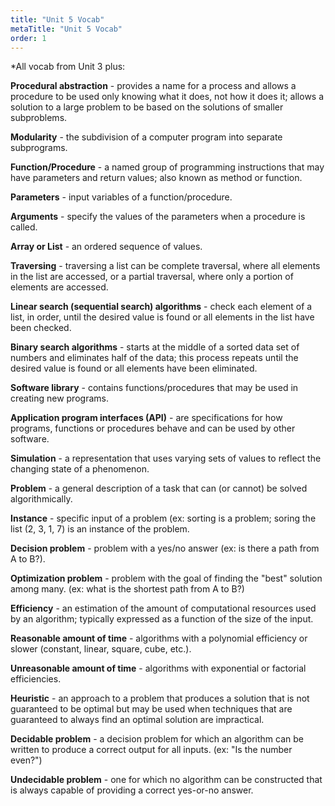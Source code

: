 ```yaml
---
title: "Unit 5 Vocab"
metaTitle: "Unit 5 Vocab"
order: 1
---
```


*All vocab from Unit 3 plus: 

**Procedural abstraction** - provides a name for a process and allows a procedure to be used only knowing what it does, not how it does it; allows a solution to a large problem to be based on the solutions of smaller subproblems.

**Modularity** - the subdivision of a computer program into separate subprograms.

**Function/Procedure** - a named group of programming instructions that may have parameters and return values; also known as method or function.

**Parameters** - input variables of a function/procedure.

**Arguments** - specify the values of the parameters when a procedure is called.

**Array or List** - an ordered sequence of values.

**Traversing** - traversing a list can be complete traversal, where all elements in the list are accessed, or a partial traversal, where only a portion of elements are accessed.

**Linear search (sequential search) algorithms** - check each element of a list, in order, until the desired value is found or all elements in the list have been checked.

**Binary search algorithms** - starts at the middle of a sorted data set of numbers and eliminates half of the data; this process repeats until the desired value is found or all elements have been eliminated.

**Software library** - contains functions/procedures that may be used in creating new programs.

**Application program interfaces (API)** - are specifications for how programs, functions or procedures behave and can be used by other software.

**Simulation** - a representation that uses varying sets of values to reflect the changing state of a phenomenon.

**Problem**  - a general description of a task that can (or cannot) be solved algorithmically.

**Instance** - specific input of a problem (ex: sorting is a problem; soring the list (2, 3, 1, 7) is an instance of the problem.

**Decision problem** - problem with a yes/no answer (ex: is there a path from A to B?).

**Optimization problem**  - problem with the goal of finding the "best" solution among many. (ex: what is the shortest path from A to B?)

**Efficiency** - an estimation of the amount of computational resources used by an algorithm; typically expressed as a function of the size of the input.

**Reasonable amount of time** - algorithms with a polynomial efficiency or slower (constant, linear, square, cube, etc.).

**Unreasonable amount of time** - algorithms with exponential or factorial efficiencies.

**Heuristic** - an approach to a problem that produces a solution that is not guaranteed to be optimal but may be used when techniques that are guaranteed to always find an optimal solution are impractical.

**Decidable problem** - a decision problem for which an algorithm can be written to produce a correct output for all inputs. (ex: "Is the number even?")

**Undecidable problem** - one for which no algorithm can be constructed that is always capable of providing a correct yes-or-no answer.